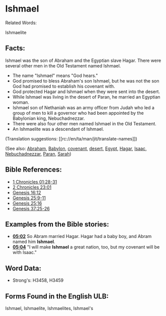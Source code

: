 # Ishmael

Related Words:

Ishmaelite

## Facts:

Ishmael was the son of Abraham and the Egyptian slave Hagar. There were several other men in the Old Testament named Ishmael.

* The name "Ishmael" means "God hears."
* God promised to bless Abraham's son Ishmael, but he was not the son God had promised to establish his covenant with.
* God protected Hagar and Ishmael when they were sent into the desert.
* While Ishmael was living in the desert of Paran, he married an Egyptian woman.
* Ishmael son of Nethaniah was an army officer from Judah who led a group of men to kill a governor who had been appointed by the Babylonian king, Nebuchadnezzar.
* There were also four other men named Ishmael in the Old Testament.
* An Ishmaelite was a descendant of Ishmael.

(Translation suggestions: [[rc://en/ta/man/jit/translate-names]])

(See also: [Abraham](../names/abraham.md), [Babylon](../names/babylon.md), [covenant](../kt/covenant.md), [desert](../other/desert.md), [Egypt](../names/egypt.md), [Hagar](../names/hagar.md), [Isaac](../names/isaac.md), [Nebuchadnezzar](../names/nebuchadnezzar.md), [Paran](../names/paran.md), [Sarah](../names/sarah.md))

## Bible References:

* [1 Chronicles 01:28-31](rc://en/tn/help/1ch/01/28)
* [2 Chronicles 23:01](rc://en/tn/help/2ch/23/01)
* [Genesis 16:12](rc://en/tn/help/gen/16/12)
* [Genesis 25:9-11](rc://en/tn/help/gen/25/09)
* [Genesis 25:16](rc://en/tn/help/gen/25/16)
* [Genesis 37:25-26](rc://en/tn/help/gen/37/25)

## Examples from the Bible stories:

* __[05:02](rc://en/tn/help/obs/05/02)__ So Abram married Hagar. Hagar had a baby boy, and Abram named him __Ishmael__.
* __[05:04](rc://en/tn/help/obs/05/04)__ "I will make __Ishmael__ a great nation, too, but my covenant will be with Isaac."

## Word Data:

* Strong's: H3458, H3459

## Forms Found in the English ULB:

Ishmael, Ishmaelite, Ishmaelites, Ishmael's

